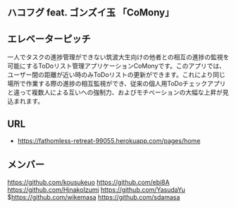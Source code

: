 ## ハコフグ feat. ゴンズイ玉 「CoMony」
## エレベーターピッチ
一人でタスクの進捗管理ができない筑波大生向けの他者との相互の進捗の監視を可能にするToDoリスト管理アプリケーションCoMonyです。このアプリでは、ユーザー間の距離が近い時のみToDoリストの更新ができます。これにより同じ場所で作業する際の進捗の相互監視ができ、従来の個人用ToDoチェックアプリと違って複数人による互いへの強制力、およびモチベーションの大幅な上昇が見込まれます。
## URL
* https://fathomless-retreat-99055.herokuapp.com/pages/home
## メンバー
https://github.com/kousukeuo https://github.com/ebi8A https://github.com/HinakoIzumi https://github.com/YasudaYu $https://github.com/wikemasa https://github.com/sdamasa
